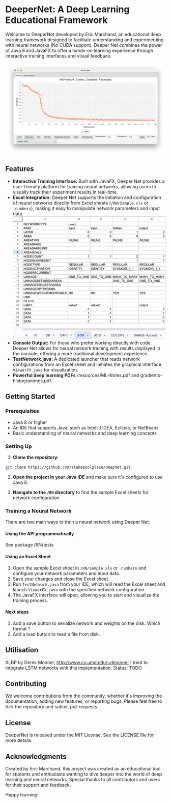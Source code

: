 # DeeperNet: A Deep Learning Educational Framework

Welcome to DeeperNet developed by Eric Marchand, an educational deep learning framework designed to facilitate understanding and experimenting with neural networks (No CUDA support). Deeper Net combines the power of Java 8 and JavaFX to offer a hands-on learning experience through interactive training interfaces and visual feedback.

![GUI Preview](gui.png)

## Features

- **Interactive Training Interface:** Built with JavaFX, Deeper Net provides a user-friendly platform for training neural networks, allowing users to visually track their experiment results in real-time.
- **Excel Integration:** Deeper Net supports the initiation and configuration of neural networks directly from Excel sheets (`/RN/Sample.xls` or `.numbers`), making it easy to manipulate network parameters and input data.
![XLS Preview](xls.png)
- **Console Output:** For those who prefer working directly with code, Deeper Net allows for neural network training with results displayed in the console, offering a more traditional development experience.
- **TestNetwork.java:** A dedicated launcher that reads network configurations from an Excel sheet and initiates the graphical interface `ViewerFX.java` for visualization.
- **Powerful deep learning PDFs** /resources/ML-Notes.pdf and gradients-histogrammes.pdf.

## Getting Started

### Prerequisites

- Java 8 or higher
- An IDE that supports Java, such as IntelliJ IDEA, Eclipse, or NetBeans
- Basic understanding of neural networks and deep learning concepts

### Setting Up

1. **Clone the repository:**

```bash
git clone https://github.com/stakepoolplace/deepnet.git
```

2. **Open the project in your Java IDE** and make sure it's configured to use Java 8.

3. **Navigate to the `/RN` directory** to find the sample Excel sheets for network configuration.

### Training a Neural Network

There are two main ways to train a neural network using Deeper Net:

#### Using the API programmatically

See package /RN/tests

#### Using an Excel Sheet

1. Open the sample Excel sheet in `/RN/Sample.xls` or `.numbers` and configure your network parameters and input data.
2. Save your changes and close the Excel sheet.
3. Run `TestNetwork.java` from your IDE, which will read the Excel sheet and launch `ViewerFX.java` with the specified network configuration.
4. The JavaFX interface will open, allowing you to start and visualize the training process.

#### Next steps 
1. Add a save button to serialize network and weights on the disk. Which format ?
2. Add a load button to read a file from disk.


## Utilisation
XLBP by Derek Monner, http://www.cs.umd.edu/~dmonner
I tried to integrate LSTM networks with this implementation. Status: TODO


## Contributing

We welcome contributions from the community, whether it's improving the documentation, adding new features, or reporting bugs. Please feel free to fork the repository and submit pull requests.

## License

DeeperNet is released under the MIT License. See the LICENSE file for more details.

## Acknowledgments

Created by Eric Marchand, this project was created as an educational tool for students and enthusiasts wanting to dive deeper into the world of deep learning and neural networks. Special thanks to all contributors and users for their support and feedback.

Happy learning!
